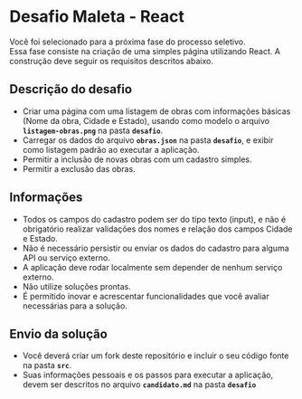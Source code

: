 # Desafio Maleta - React

Você foi selecionado para a próxima fase do processo seletivo.<br />
Essa fase consiste na criação de uma simples página utilizando React. A construção deve seguir os requisitos descritos abaixo.

## Descrição do desafio

- Criar uma página com uma listagem de obras com informações básicas (Nome da obra, Cidade e Estado), usando como modelo o arquivo **`listagem-obras.png`** na pasta **`desafio`**.
- Carregar os dados do arquivo **`obras.json`** na pasta **`desafio`**, e exibir como listagem padrão ao executar a aplicação.
- Permitir a inclusão de novas obras com um cadastro simples.
- Permitir a exclusão das obras.

## Informações

- Todos os campos do cadastro podem ser do tipo texto (input), e não é obrigatório realizar validações dos nomes e relação dos campos Cidade e Estado.
- Não é necessário persistir ou enviar os dados do cadastro para alguma API ou serviço externo.
- A aplicação deve rodar localmente sem depender de nenhum serviço externo.
- Não utilize soluções prontas.
- É permitido inovar e acrescentar funcionalidades que você avaliar necessárias para a solução.

## Envio da solução

- Você deverá criar um fork deste repositório e incluir o seu código fonte na pasta **`src`**.
- Suas informações pessoais e os passos para executar a aplicação, devem ser descritos no arquivo **`candidato.md`** na pasta **`desafio`**
